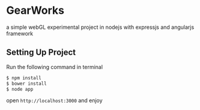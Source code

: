 GearWorks
=========

a simple webGL experimental project in nodejs with expressjs and angularjs framework


Setting Up Project
--------

Run the following command in terminal 

```bash
$ npm install
$ bower install
$ node app
```

open `http://localhost:3000` and enjoy